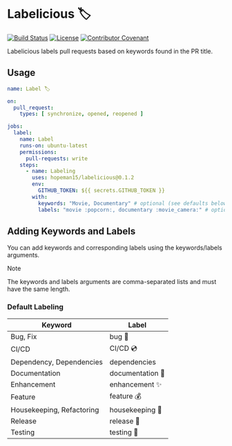 # Labelicious 🏷️

[![Build Status](https://github.com/hopeman15/labelicious/actions/workflows/main.yml/badge.svg?event=push)](https://github.com/hopeman15/labelicious/actions)
[![License](https://img.shields.io/dub/l/vibe-d.svg)](LICENSE)
[![Contributor Covenant](https://img.shields.io/badge/Contributor%20Covenant-2.1-4baaaa.svg)](CODE_OF_CONDUCT.md)

Labelicious labels pull requests based on keywords found in the PR title.

## Usage

```yaml
name: Label 🏷️

on:
  pull_request:
    types: [ synchronize, opened, reopened ]

jobs:
  label:
    name: Label
    runs-on: ubuntu-latest
    permissions:
      pull-requests: write
    steps:
      - name: Labeling
        uses: hopeman15/labelicious@0.1.2
        env:
          GITHUB_TOKEN: ${{ secrets.GITHUB_TOKEN }}
        with:
          keywords: "Movie, Documentary" # optional (see defaults below)
          labels: "movie :popcorn:, documentary :movie_camera:" # optional (see defaults below)
```

## Adding Keywords and Labels

You can add keywords and corresponding labels using the keywords/labels
arguments.

> [!NOTE]
> The keywords and labels arguments are comma-separated lists and must have the
> same length.

### Default Labeling

| Keyword                   | Label                  |
|---------------------------|------------------------|
| Bug, Fix                  | bug :bug:              |
| CI/CD                     | CI/CD :cd:             |
| Dependency, Dependencies  | dependencies           |
| Documentation             | documentation :book:   |
| Enhancement               | enhancement :sparkles: |
| Feature                   | feature :moneybag:     |
| Housekeeping, Refactoring | housekeeping :broom:   |
| Release                   | release :tada:         |
| Testing                   | testing :test_tube:    |
